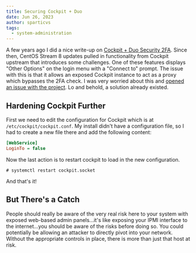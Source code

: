 ```yaml
---
title: Securing Cockpit + Duo
date: Jun 26, 2023
author: sparticvs
tags:
  - system-administration
---
```


A few years ago I did a nice write-up on [Cockpit + Duo Security 2FA](https://popebp.com/2021/10/27/cockpit-duo-security-2fa.html). Since then, CentOS Stream 8 updates pulled in functionality from Cockpit upstream that introduces some challenges. One of these features displays "Other Options" on the login menu with a "Connect to" prompt. The issue with this is that it allows an exposed Cockpit instance to act as a proxy which bypasses the 2FA check. I was very worried about this and [opened an issue with the project](https://github.com/cockpit-project/cockpit/issues/17340). Lo and behold, a solution already existed.

## Hardening Cockpit Further

First we need to edit the configuration for Cockpit which is at `/etc/cockpit/cockpit.conf`. My install didn't have a configuration file, so I had to create a new file there and add the following content:

```ini
[WebService]
LoginTo = false
```

Now the last action is to restart cockpit to load in the new configuration.
```
# systemctl restart cockpit.socket
```

And that's it!

## But There's a Catch

People should really be aware of the very real risk here to your system with exposed web-based admin panels...it's like exposing your IPMI interface to the internet...you should be aware of the risks before doing so. You could potentially be allowing an attacker to directly pivot into your network. Without the appropriate controls in place, there is more than just that host at risk.
